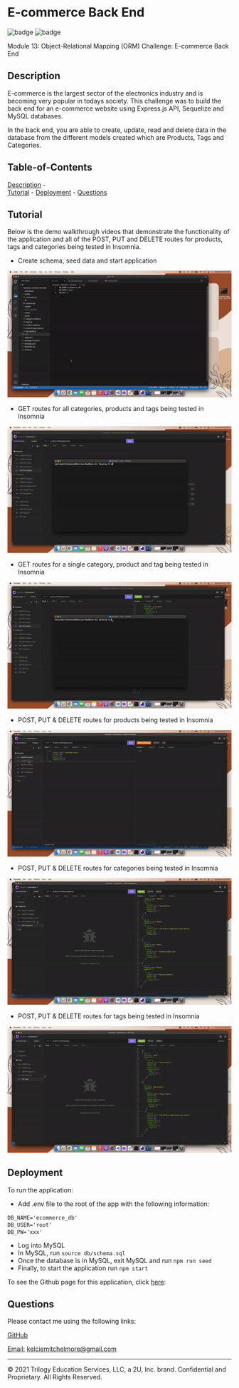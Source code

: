 # E-commerce Back End 

![badge](https://img.shields.io/badge/sequelize-blue) ![badge](https://img.shields.io/badge/express.js-orange) 

Module 13: Object-Relational Mapping (ORM) Challenge: E-commerce Back End

## Description

E-commerce is the largest sector of the electronics industry and is becoming very popular in todays society. This challenge was to build the back end for an e-commerce website using Express.js API, Sequelize and MySQL databases. 

In the back end, you are able to create, update, read and delete data in the database from the different models created which are Products, Tags and Categories. 

## Table-of-Contents 
[Description](#description) -  
[Tutorial](#tutorial) - 
[Deployment](#deployment) - 
[Questions](#questions)

## Tutorial

Below is the demo walkthrough videos that demonstrate the functionality of the application and all of the POST, PUT and DELETE routes for products, tags and categories being tested in Insomnia.

* Create schema, seed data and start application

<img src="./animations/schema%2Cseed%2Cstart.gif">

* GET routes for all categories, products and tags being tested in Insomnia
<img src="./animations/GET%20all.gif">

* GET routes for a single category, product and tag being tested in Insomnia
<img src="./animations/GET%20one.gif">

* POST, PUT & DELETE routes for products being tested in Insomnia
<img src="./animations/product.gif">

* POST, PUT & DELETE routes for categories being tested in Insomnia
<img src="./animations/category.gif">

* POST, PUT & DELETE routes for tags being tested in Insomnia
<img src="./animations/tag.gif">


<!-- ![Demo of functionality of application](./animations/GET%20all.gif) -->

## Deployment

To run the application: 

* Add .env file to the root of the app with the following information:

```
DB_NAME='ecommerce_db'
DB_USER='root'
DB_PW='xxx'
```
* Log into MySQL
* In MySQL, run `source db/schema.sql`
* Once the database is in MySQL, exit MySQL and run `npm run seed`
* Finally, to start the application run `npm start`


To see the Github page for this application, click [here](https://github.com/kelcmitch97/e-commerce):

## Questions

Please contact me using the following links: 

[GitHub](https://github.com/kelcmitch97)

[Email:](kelciemitchelmore@gmail.com) kelciemitchelmore@gmail.com

- - -
© 2021 Trilogy Education Services, LLC, a 2U, Inc. brand. Confidential and Proprietary. All Rights Reserved.

